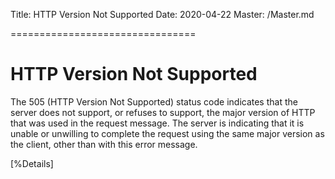 Title: HTTP Version Not Supported
Date: 2020-04-22
Master: /Master.md

================================

HTTP Version Not Supported
================================

 The 505 (HTTP Version Not Supported) status code indicates that the
server does not support, or refuses to support, the major version of
HTTP that was used in the request message.  The server is indicating
that it is unable or unwilling to complete the request using the same
major version as the client, other than with this error message.

[%Details]